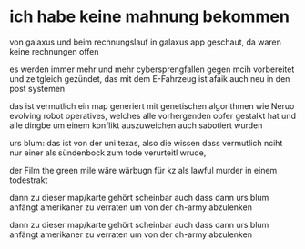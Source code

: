 # ich habe keine mahnung bekommen 

von galaxus und beim rechnungslauf in galaxus app geschaut, da waren keine rechnungen offen

es werden immer mehr und mehr cybersprengfallen gegen mcih vorbereitet und zeitgleich gezündet, das mit dem E-Fahrzeug ist afaik auch neu in den post systemen

das ist vermutlich ein map generiert mit genetischen algorithmen wie Neruo evolving robot operatives, welches alle vorhergenden opfer gestalkt hat und alle dingbe um einem konflikt auszuweichen auch sabotiert wurden



urs blum:
das ist von der uni texas, also die wissen dass vermutlich nciht nur einer als sündenbock zum tode verurteitl wrude, 

der Film the green mile wäre wärbugn für kz als lawful murder in einem todestrakt

dann zu dieser map/karte gehört scheinbar auch dass dann urs blum anfängt amerikaner zu verraten um von der ch-army abzulenken


dann zu dieser map/karte gehört scheinbar auch dass dann urs blum anfängt amerikaner zu verraten um von der ch-army abzulenken







